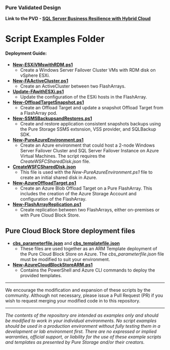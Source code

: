 ### Pure Validated Design

**Link to the PVD - [SQL Server Business Resilience with Hybrid Cloud](https://www.purestorage.com/)**

# Script Examples Folder
#### Deployment Guide:
* [**New-ESXiVMswithRDM.ps1**](https://github.com/PureStorage-Connect/SQL-PVD/blob/main/scripts/New-ESXiVMsWithRDM.ps1)
  * Create a Windows Server Failover Cluster VMs with RDM disk on vSphere ESXi.
* [**New-FAActiveCluster.ps1**](https://github.com/PureStorage-Connect/SQL-PVD/blob/main/scripts/New-FAActiveCluster.ps1)
  * Create an ActiveCluster between two FlashArrays.
* [**Update-FAwithESXi.ps1**](https://github.com/PureStorage-Connect/SQL-PVD/blob/main/scripts/Update-FAwithESXi.ps1)
  * Update the configuration of the ESXi hosts in the FlashArray.
* [**New-OffloadTargetSnapshot.ps1**](https://github.com/PureStorage-Connect/SQL-PVD/blob/main/scripts/New-OffloadTarget.ps1)
  * Create an Offload Target and update a snapshot Offload Target from a FlashArray pod.
* [**New-SSMSBackupsandRestores.ps1**](https://github.com/PureStorage-Connect/SQL-PVD/blob/main/scripts/New-SSMSBackupsAndRestores.ps1)
  * Create and restore application consistent snapshots backups using the Pure Storage SSMS extsnsion, VSS provider, and SQLBackup SDK.
* [**New-PureAzureEnvironment.ps1**](https://github.com/PureStorage-Connect/SQL-PVD/blob/main/scripts/New-PureAzureEnvironment.ps1)
  * Create an Azure environment that could host a 2-node Windows Server Failover Cluster and SQL Server Failover Instance on Azure Virtual Machines. The script requires the _CreateWSFCSharedDisk.json_ file.
* [**CreateWSFCSharedDisk.json**](https://github.com/PureStorage-Connect/SQL-PVD/blob/main/scripts/NewWSFCSharedDisk.json)
  * This file is used with the _New-PureAzureEnvironment.ps1_ file to create an initial shared disk in Azure.
* [**New-AzureOffloadTarget.ps1**](https://github.com/PureStorage-Connect/SQL-PVD/blob/main/scripts/New-AzureOffloadTarget.ps1)
  * Create an Azure Blob Offload Target on a Pure FlashArray. This includes the creation of the Azure Storage Account and configuration of the FlashArray.
* [**New-FlashArrayReplication.ps1**](https://github.com/PureStorage-Connect/SQL-PVD/blob/main/scripts/New-FlashArrayReplication.ps1)
  * Create replication between two FlashArrays, either on-premises or with Pure Cloud Block Store.


## Pure Cloud Block Store deployment files
- [**cbs_parameterfile.json**](https://github.com/PureStorage-OpenConnect/SQL-PVD/blob/main/scripts/cbs_parameterfile.json) and [**cbs_templatefile.json**](https://github.com/PureStorage-OpenConnect/SQL-PVD/blob/main/scripts/cbs_templatefile.json)
  - These files are used together as an ARM Template deployment of the Pure Cloud Block Store on Azure. The _cbs_parameterfile.json_ file must be modified to suit your environment.
- [**New-AzureCloudBlockStoreARM.ps1**](https://github.com/PureStorage-OpenConnect/SQL-PVD/blob/main/scripts/New-AzureCloudBlockStore.ps1)
  - Contains the PowerShell and Azure CLI commands to deploy the provided templates.

<!-- wp:separator -->
<hr class="wp-block-separator"/>
<!-- /wp:separator -->

We encourage the modification and expansion of these scripts by the community. Although not necessary, please issue a Pull Request (PR) if you wish to request merging your modified code in to this repository.

<!-- wp:separator -->
<hr class="wp-block-separator"/>
<!-- /wp:separator -->

_The contents of the repository are intended as examples only and should be modified to work in your individual environments. No script examples should be used in a production environment without fully testing them in a development or lab environment first. There are no expressed or implied warranties, official support, or liability for the use of these example scripts and templates as presented by Pure Storage and/or their creators._
